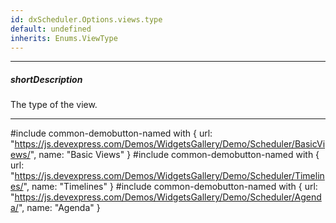```yaml
---
id: dxScheduler.Options.views.type
default: undefined
inherits: Enums.ViewType
---
```

---
##### shortDescription
The type of the view.

---
#include common-demobutton-named with {
    url: "https://js.devexpress.com/Demos/WidgetsGallery/Demo/Scheduler/BasicViews/",
    name: "Basic Views"
}
#include common-demobutton-named with {
    url: "https://js.devexpress.com/Demos/WidgetsGallery/Demo/Scheduler/Timelines/",
    name: "Timelines"
}
#include common-demobutton-named with {
    url: "https://js.devexpress.com/Demos/WidgetsGallery/Demo/Scheduler/Agenda/",
    name: "Agenda"
}
